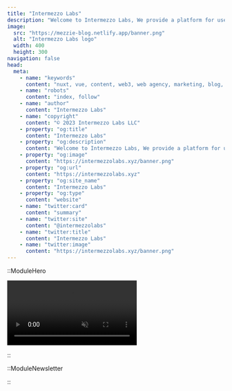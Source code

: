 ```yaml
---
title: "Intermezzo Labs"
description: "Welcome to Intermezzo Labs, We provide a platform for users to create, manage and trade digital assets. These platforms can be used for a variety of purposes, such as gaming, collectibles, and e-commerce. Intermezzo Labs is for anyone who wants to leverage blockchain technology."
image:
  src: "https://mezzie-blog.netlify.app/banner.png"
  alt: "Intermezzo Labs logo"
  width: 400
  height: 300
navigation: false
head:
  meta:
    - name: "keywords"
      content: "nuxt, vue, content, web3, web agency, marketing, blog, AI Solutions"
    - name: "robots"
      content: "index, follow"
    - name: "author"
      content: "Intermezzo Labs"
    - name: "copyright"
      content: "© 2023 Intermezzo Labs LLC"
    - property: "og:title"
      content: "Intermezzo Labs"
    - property: "og:description"
      content: "Welcome to Intermezzo Labs, We provide a platform for users to create, manage and trade digital assets. These platforms can be used for a variety of purposes, such as gaming, collectibles, and e-commerce. Intermezzo Labs is for anyone who wants to leverage blockchain technology."
    - property: "og:image"
      content: "https://intermezzolabs.xyz/banner.png"
    - property: "og:url"
      content: "https://intermezzolabs.xyz"
    - property: "og:site_name"
      content: "Intermezzo Labs"
    - property: "og:type"
      content: "website"
    - name: "twitter:card"
      content: "summary"
    - name: "twitter:site"
      content: "@intermezzolabs"
    - name: "twitter:title"
      content: "Intermezzo Labs"
    - name: "twitter:image"
      content: "https://intermezzolabs.xyz/banner.png"
---
```


::ModuleHero

<div class="video-bg">
  <video autoplay loop muted>
    <source src="/withPak.mp4" type="video/mp4">
  </video>
</div>

::

::ModuleNewsletter

::
